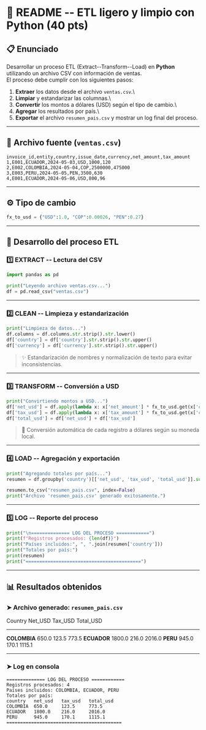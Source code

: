 # 🐍 **README -- ETL ligero y limpio con Python (40 pts)**

## 📋 **Enunciado**

Desarrollar un proceso ETL (Extract--Transform--Load) en **Python**
utilizando un archivo CSV con información de ventas.\
El proceso debe cumplir con los siguientes pasos:

1.  **Extraer** los datos desde el archivo `ventas.csv`.\
2.  **Limpiar** y estandarizar las columnas.\
3.  **Convertir** los montos a dólares (USD) según el tipo de cambio.\
4.  **Agregar** los resultados por país.\
5.  **Exportar** el archivo `resumen_pais.csv` y mostrar un log final
    del proceso.

------------------------------------------------------------------------

## 💾 **Archivo fuente (`ventas.csv`)**

``` csv
invoice_id,entity,country,issue_date,currency,net_amount,tax_amount
1,E001,ECUADOR,2024-05-03,USD,1000,120
2,E002,COLOMBIA,2024-05-04,COP,2500000,475000
3,E003,PERU,2024-05-05,PEN,3500,630
4,E001,ECUADOR,2024-05-06,USD,800,96
```

------------------------------------------------------------------------

## ⚙️ **Tipo de cambio**

``` python
fx_to_usd = {"USD":1.0, "COP":0.00026, "PEN":0.27}
```

------------------------------------------------------------------------

## 🧩 **Desarrollo del proceso ETL**

### 1️⃣ EXTRACT -- Lectura del CSV

``` python
import pandas as pd

print("Leyendo archivo ventas.csv...")
df = pd.read_csv("ventas.csv")
```

------------------------------------------------------------------------

### 2️⃣ CLEAN -- Limpieza y estandarización

``` python
print("Limpieza de datos...")
df.columns = df.columns.str.strip().str.lower()
df['country'] = df['country'].str.strip().str.upper()
df['currency'] = df['currency'].str.strip().str.upper()
```

> ✨ Estandarización de nombres y normalización de texto para evitar
> inconsistencias.

------------------------------------------------------------------------

### 3️⃣ TRANSFORM -- Conversión a USD

``` python
print("Convirtiendo montos a USD...")
df['net_usd'] = df.apply(lambda x: x['net_amount'] * fx_to_usd.get(x['currency'], 1), axis=1)
df['tax_usd'] = df.apply(lambda x: x['tax_amount'] * fx_to_usd.get(x['currency'], 1), axis=1)
df['total_usd'] = df['net_usd'] + df['tax_usd']
```

> 💱 Conversión automática de cada registro a dólares según su moneda
> local.

------------------------------------------------------------------------

### 4️⃣ LOAD -- Agregación y exportación

``` python
print("Agregando totales por país...")
resumen = df.groupby('country')[['net_usd', 'tax_usd', 'total_usd']].sum().reset_index()

resumen.to_csv("resumen_pais.csv", index=False)
print("Archivo 'resumen_pais.csv' generado exitosamente.")
```

------------------------------------------------------------------------

### 5️⃣ LOG -- Reporte del proceso

``` python
print("\n============== LOG DEL PROCESO ============")
print(f"Registros procesados: {len(df)}")
print("Países incluidos:", ", ".join(resumen['country']))
print("Totales por país:")
print(resumen)
print("==========================================")
```

------------------------------------------------------------------------

## 📊 **Resultados obtenidos**

### ➤ Archivo generado: `resumen_pais.csv`

  Country        Net_USD   Tax_USD   Total_USD
  -------------- --------- --------- -----------
  **COLOMBIA**   650.0     123.5     773.5
  **ECUADOR**    1800.0    216.0     2016.0
  **PERU**       945.0     170.1     1115.1

------------------------------------------------------------------------

### ➤ Log en consola

``` text
============== LOG DEL PROCESO ============
Registros procesados: 4
Países incluidos: COLOMBIA, ECUADOR, PERU
Totales por país:
country   net_usd   tax_usd   total_usd
COLOMBIA  650.0     123.5     773.5
ECUADOR   1800.0    216.0     2016.0
PERU      945.0     170.1     1115.1
==========================================
```

